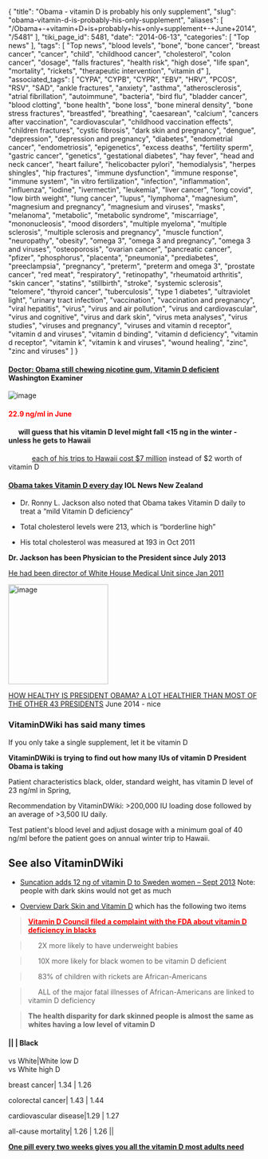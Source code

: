 {
    "title": "Obama - vitamin D is probably his only supplement",
    "slug": "obama-vitamin-d-is-probably-his-only-supplement",
    "aliases": [
        "/Obama+-+vitamin+D+is+probably+his+only+supplement+-+June+2014",
        "/5481"
    ],
    "tiki_page_id": 5481,
    "date": "2014-06-13",
    "categories": [
        "Top news"
    ],
    "tags": [
        "Top news",
        "blood levels",
        "bone",
        "bone cancer",
        "breast cancer",
        "cancer",
        "child",
        "childhood cancer",
        "cholesterol",
        "colon cancer",
        "dosage",
        "falls fractures",
        "health risk",
        "high dose",
        "life span",
        "mortality",
        "rickets",
        "therapeutic intervention",
        "vitamin d"
    ],
    "associated_tags": [
        "CYPA",
        "CYPB",
        "CYPR",
        "EBV",
        "HRV",
        "PCOS",
        "RSV",
        "SAD",
        "ankle fractures",
        "anxiety",
        "asthma",
        "atherosclerosis",
        "atrial fibrillation",
        "autoimmune",
        "bacteria",
        "bird flu",
        "bladder cancer",
        "blood clotting",
        "bone health",
        "bone loss",
        "bone mineral density",
        "bone stress fractures",
        "breastfed",
        "breathing",
        "caesarean",
        "calcium",
        "cancers after vaccination",
        "cardiovascular",
        "childhood vaccination effects",
        "children fractures",
        "cystic fibrosis",
        "dark skin and pregnancy",
        "dengue",
        "depression",
        "depression and pregnancy",
        "diabetes",
        "endometrial cancer",
        "endometriosis",
        "epigenetics",
        "excess deaths",
        "fertility sperm",
        "gastric cancer",
        "genetics",
        "gestational diabetes",
        "hay fever",
        "head and neck cancer",
        "heart failure",
        "helicobacter pylori",
        "hemodialysis",
        "herpes shingles",
        "hip fractures",
        "immune dysfunction",
        "immune response",
        "immune system",
        "in vitro fertilization",
        "infection",
        "inflammation",
        "influenza",
        "iodine",
        "ivermectin",
        "leukemia",
        "liver cancer",
        "long covid",
        "low birth weight",
        "lung cancer",
        "lupus",
        "lymphoma",
        "magnesium",
        "magnesium and pregnancy",
        "magnesium and viruses",
        "masks",
        "melanoma",
        "metabolic",
        "metabolic syndrome",
        "miscarriage",
        "mononucleosis",
        "mood disorders",
        "multiple myeloma",
        "multiple sclerosis",
        "multiple sclerosis and pregnancy",
        "muscle function",
        "neuropathy",
        "obesity",
        "omega 3",
        "omega 3 and pregnancy",
        "omega 3 and viruses",
        "osteoporosis",
        "ovarian cancer",
        "pancreatic cancer",
        "pfizer",
        "phosphorus",
        "placenta",
        "pneumonia",
        "prediabetes",
        "preeclampsia",
        "pregnancy",
        "preterm",
        "preterm and omega 3",
        "prostate cancer",
        "red meat",
        "respiratory",
        "retinopathy",
        "rheumatoid arthritis",
        "skin cancer",
        "statins",
        "stillbirth",
        "stroke",
        "systemic sclerosis",
        "telomere",
        "thyroid cancer",
        "tuberculosis",
        "type 1 diabetes",
        "ultraviolet light",
        "urinary tract infection",
        "vaccination",
        "vaccination and pregnancy",
        "viral hepatitis",
        "virus",
        "virus and air pollution",
        "virus and cardiovascular",
        "virus and cognitive",
        "virus and dark skin",
        "virus meta analyses",
        "virus studies",
        "viruses and pregnancy",
        "viruses and vitamin d receptor",
        "vitamin d and viruses",
        "vitamin d binding",
        "vitamin d deficiency",
        "vitamin d receptor",
        "vitamin k",
        "vitamin k and viruses",
        "wound healing",
        "zinc",
        "zinc and viruses"
    ]
}


#### [Doctor: Obama still chewing nicotine gum, Vitamin D deficient](http://washingtonexaminer.com/doctor-obama-still-chewing-nicotine-gum-vitamin-d-deficient/article/2549683) Washington Examiner

<img src="https://d378j1rmrlek7x.cloudfront.net/attachments/jpeg/obama-results.jpg" alt="image">

#### <span style="color:#F00;">22.9 ng/ml in June</span>

#### &nbsp; &nbsp; &nbsp; will guess that his vitamin D level might fall <15 ng in the winter - unless he gets to Hawaii  
 &nbsp; &nbsp; &nbsp; &nbsp; &nbsp; &nbsp;  [each of his trips to Hawaii cost $7 million](http://blogs.telegraph.co.uk/news/nilegardiner/100196479/barack-obamas-7-million-hawaii-vacation-is-an-insult-to-americas-struggling-middle-class/) instead of $2 worth of vitamin D

#### [Obama takes Vitamin D every day](http://www.iol.co.za/news/world/obama-takes-vitamin-d-every-day-1.1703054#.U5uXKfldWSo) IOL News New Zealand

* Dr. Ronny L. Jackson also noted that Obama takes Vitamin D daily to treat a “mild Vitamin D deficiency”

* Total cholesterol levels were 213, which is “borderline high” 

* His total cholesterol was measured at 193 in Oct 2011

 **Dr. Jackson has been Physician to the President since July 2013** 

[He had been director of White House Medical Unit since Jan 2011](https://www.linkedin.com/pub/ronny-jackson/47/bb/b08)

<img src="https://d378j1rmrlek7x.cloudfront.net/attachments/jpeg/dr.-jackson.jpg" alt="image" width="200">

[HOW HEALTHY IS PRESIDENT OBAMA? A LOT HEALTHIER THAN MOST OF THE OTHER 43 PRESIDENTS](http://www.bustle.com/articles/28103-how-healthy-is-president-obama-a-lot-healthier-than-most-of-the-other-43-presidents) June 2014 - nice

### VitaminDWiki has said many times

If you only take a single supplement, let it be vitamin D

 **VitaminDWiki is trying to find out how many IUs of vitamin D President Obama is taking** 

Patient characteristics  black, older, standard weight, has vitamin D level of 23 ng/ml in Spring,

Recommendation by VitaminDWiki: >200,000 IU loading dose followed by an average of >3,500 IU daily.

Test patient's blood level and adjust dosage with a minimum goal of 40 ng/ml before the patient goes on annual winter trip to Hawaii.

## See also VitaminDWiki

* [Suncation adds 12 ng of vitamin D to Sweden women – Sept 2013](/posts/suncation-adds-12-ng-of-vitamin-d-to-sweden-women)  Note: people with dark skins would not get as much

* [Overview Dark Skin and Vitamin D](/tags/overview-dark-skin-and-vitamin-d.html) which has the following two items

>  **[<span style="color:#F00;">Vitamin D Council filed a complaint with the FDA about vitamin D deficiency in blacks</span>](/tags/span-stylecolorf00vitamin-d-council-filed-a-complaint-with-the-fda-about-vitamin-d-deficiency-in-blacksspan.html)** 

> &nbsp; &nbsp; &nbsp;2X more likely to have underweight babies

> &nbsp; &nbsp; &nbsp;10X more likely for black women to be vitamin D deficient

> &nbsp; &nbsp; &nbsp;83% of children with rickets are African-Americans

> &nbsp; &nbsp; &nbsp;ALL of the major fatal illnesses of African-Americans are linked to vitamin D deficiency

>  **The health disparity for dark skinned people is almost the same as whites having a low level of vitamin D** 

#### || |   Black   
vs White|White low D   
vs White high D

breast cancer| 1.34  |   1.26

colorectal cancer| 1.43  |    1.44

cardiovascular disease|1.29   |   1.27

all-cause mortality| 1.26  |  1.26 ||

 **[One pill every two weeks gives you all the vitamin D most adults need](/posts/one-pill-every-two-weeks-gives-you-all-the-vitamin-d-most-adults-need)**